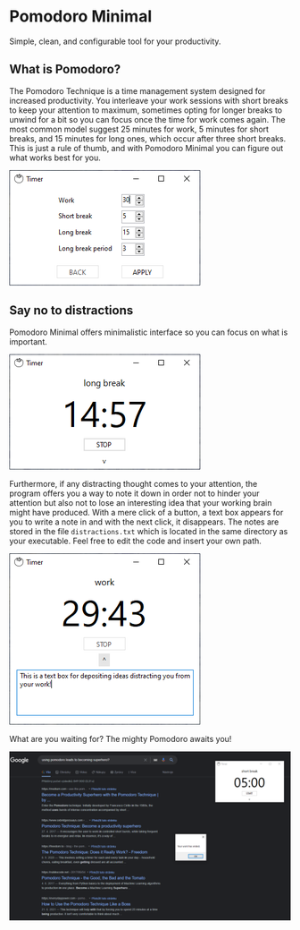 # Pomodoro Minimal

Simple, clean, and configurable tool for your productivity.

## What is Pomodoro?

The Pomodoro Technique is a time management system designed for increased productivity. You interleave your work sessions with short breaks to keep your attention to maximum, sometimes opting for longer breaks to unwind for a bit so you can focus once the time for work comes again. The most common model suggest 25 minutes for work, 5 minutes for short breaks, and 15 minutes for long ones, which occur after three short breaks. This is just a rule of thumb, and with Pomodoro Minimal you can figure out what works best for you.

![](./Images/settings.png)

## Say no to distractions

Pomodoro Minimal offers minimalistic interface so you can focus on what is important. 

![](./Images/running.png)

Furthermore, if any distracting thought comes to your attention, the program offers you a way to note it down in order not to hinder your attention but also not to lose an interesting idea that your working brain might have produced. With a mere click of a button, a text box appears for you to write a note in and with the next click, it disappears. The notes are stored in the file `distractions.txt` which is located in the same directory as your executable. Feel free to edit the code and insert your own path.

![](./Images/distraction.png)

What are you waiting for? The mighty Pomodoro awaits you!

![](./Images/work-end.png)